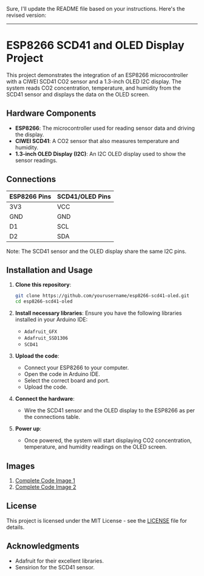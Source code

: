 Sure, I'll update the README file based on your instructions. Here's the revised version:

---

# ESP8266 SCD41 and OLED Display Project

This project demonstrates the integration of an ESP8266 microcontroller with a CIWEI SCD41 CO2 sensor and a 1.3-inch OLED I2C display. The system reads CO2 concentration, temperature, and humidity from the SCD41 sensor and displays the data on the OLED screen.

## Hardware Components

- **ESP8266**: The microcontroller used for reading sensor data and driving the display.
- **CIWEI SCD41**: A CO2 sensor that also measures temperature and humidity.
- **1.3-inch OLED Display (I2C)**: An I2C OLED display used to show the sensor readings.

## Connections

| ESP8266 Pins | SCD41/OLED Pins |
|--------------|------------------|
| 3V3          | VCC              |
| GND          | GND              |
| D1           | SCL              |
| D2           | SDA              |

Note: The SCD41 sensor and the OLED display share the same I2C pins.

## Installation and Usage

1. **Clone this repository**:
    ```bash
    git clone https://github.com/yourusername/esp8266-scd41-oled.git
    cd esp8266-scd41-oled
    ```

2. **Install necessary libraries**:
    Ensure you have the following libraries installed in your Arduino IDE:
    - `Adafruit_GFX`
    - `Adafruit_SSD1306`
    - `SCD41`

3. **Upload the code**:
    - Connect your ESP8266 to your computer.
    - Open the code in Arduino IDE.
    - Select the correct board and port.
    - Upload the code.

4. **Connect the hardware**:
    - Wire the SCD41 sensor and the OLED display to the ESP8266 as per the connections table.

5. **Power up**:
    - Once powered, the system will start displaying CO2 concentration, temperature, and humidity readings on the OLED screen.

## Images

1. [Complete Code Image 1](images/image1.heic)
2. [Complete Code Image 2](images/image2.heic)

## License

This project is licensed under the MIT License - see the [LICENSE](LICENSE) file for details.

## Acknowledgments

- Adafruit for their excellent libraries.
- Sensirion for the SCD41 sensor.
